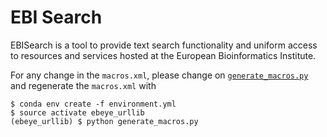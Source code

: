 EBI Search
==========

EBISearch is a tool to provide text search functionality and uniform access to resources and services hosted at the European Bioinformatics Institute.

For any change in the `macros.xml`, please change on [`generate_macros.py`](generate_macros.py) and regenerate the `macros.xml` with

```
$ conda env create -f environment.yml
$ source activate ebeye_urllib
(ebeye_urllib) $ python generate_macros.py
```